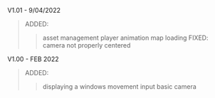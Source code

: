 V1.01 - 9/04/2022
>ADDED:
>>asset management
>>player animation
>>map loading
FIXED:
>>camera not properly centered


V1.00 - FEB 2022
>ADDED:
>>displaying a windows
>>movement input
>>basic camera